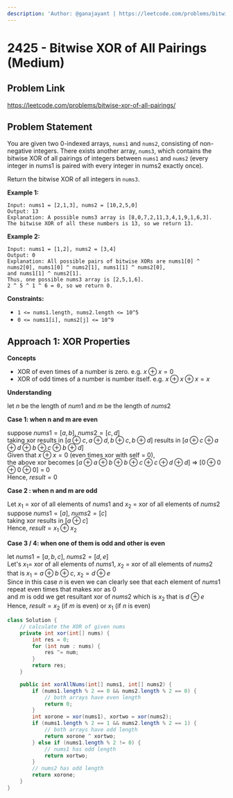 ```yaml
---
description: 'Author: @ganajayant | https://leetcode.com/problems/bitwise-xor-of-all-pairings'
---
```


# 2425 - Bitwise XOR of All Pairings (Medium) 

## Problem Link

https://leetcode.com/problems/bitwise-xor-of-all-pairings/

## Problem Statement

You are given two 0-indexed arrays, `nums1` and `nums2`, consisting of non-negative integers. There exists another array, `nums3`, which contains the bitwise XOR of all pairings of integers between `nums1` and `nums2` (every integer in nums1 is paired with every integer in nums2 exactly once).

Return the bitwise XOR of all integers in `nums3`.

**Example 1:**

```
Input: nums1 = [2,1,3], nums2 = [10,2,5,0]
Output: 13
Explanation: A possible nums3 array is [8,0,7,2,11,3,4,1,9,1,6,3].
The bitwise XOR of all these numbers is 13, so we return 13.
```

**Example 2:**

```
Input: nums1 = [1,2], nums2 = [3,4]
Output: 0
Explanation: All possible pairs of bitwise XORs are nums1[0] ^ nums2[0], nums1[0] ^ nums2[1], nums1[1] ^ nums2[0],
and nums1[1] ^ nums2[1].
Thus, one possible nums3 array is [2,5,1,6].
2 ^ 5 ^ 1 ^ 6 = 0, so we return 0.
```

**Constraints:**

- `1 <= nums1.length, nums2.length <= 10^5`
- `0 <= nums1[i], nums2[j] <= 10^9`

## Approach 1: XOR Properties

**Concepts**

* XOR of even times of a number is zero. e.g. $x \oplus x = 0$
* XOR of odd times of a number is number itself. e.g. $x \oplus x \oplus x = x$

**Understanding**

let $n$ be the length of $num1$ and $m$ be the length of $nums2$

**Case 1: when n and m are even**

suppose $nums1=[a, b]$, $nums2=[c, d]$ <br />
taking xor results in $[a \oplus{} c, a \oplus{} d, b \oplus{} c, b \oplus{} d]$ results in $[a \oplus{} c \oplus{} a \oplus{} d \oplus{} b \oplus{} c \oplus{} b \oplus{} d ]$ <br />
Given that $x \oplus x = 0$ (even times xor with self = 0), <br />
the above xor becomes $[a \oplus{} a \oplus{} b \oplus{} b \oplus{} c \oplus{} c \oplus{} d \oplus{} d]$ => $[0 \oplus{} 0 \oplus{} 0 \oplus{} 0]$ = 0<br />
Hence, $result = 0$

**Case 2 : when n and m are odd**

Let $x_1$ = xor of all elements of $nums1$ and $x_2$ = xor of all elements of $nums2$ <br />
suppose $nums1=[a]$, $nums2=[c]$<br /> 
taking xor results in $[a \oplus{} c]$<br />
Hence, $result = x_1 \oplus x_2$

**Case 3 / 4: when one of them is odd and other is even**

let $nums1=[a, b, c]$, $nums2=[d, e]$<br />
Let's $x_1$= xor of all elements of $nums1$, $x_2$ = xor of all elements of $nums2$ <br />
that is $x_1=a \oplus{} b \oplus{} c$, $x_2 = d \oplus{} e$<br />
Since in this case $n$ is even we can clearly see that each element of $nums1$ repeat even times that makes xor as $0$<br />
and $m$ is odd we get resultant xor of $nums2$ which is $x_2$ that is $d \oplus e$<br />
Hence, $result = x_2$ (if $m$ is even) or $x_1$ (if $n$ is even)

<Tabs>
<TabItem value="java" label="Java">
<SolutionAuthor name="@ganajayant"/>

```java
class Solution {
    // calculate the XOR of given nums
    private int xor(int[] nums) {
        int res = 0;
        for (int num : nums) {
            res ^= num;
        }
        return res;
    }

    public int xorAllNums(int[] nums1, int[] nums2) {
        if (nums1.length % 2 == 0 && nums2.length % 2 == 0) {
            // both arrays have even length
            return 0;
        }
        int xorone = xor(nums1), xortwo = xor(nums2);
        if (nums1.length % 2 == 1 && nums2.length % 2 == 1) {
            // both arrays have odd length
            return xorone ^ xortwo;
        } else if (nums1.length % 2 != 0) {
            // nums1 has odd length
            return xortwo;
        }
        // nums2 has odd length
        return xorone;
    }
}
```
</TabItem>
</Tabs>